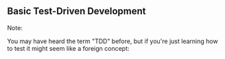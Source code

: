 ## Basic Test-Driven Development

Note:

You may have heard the term "TDD" before, but if you're just learning how to test it might seem like a foreign concept:
